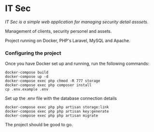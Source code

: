 # IT Sec
_IT Sec is a simple web application for managing security detail asssets._

Management of clients, security personel and assets.

Project running on Docker, PHP's Laravel, MySQL and Apache.

### Configuring the project
Once you have Docker set up and running, run the following commands:

```
docker-compose build
docker-compose up -d
docker-compose exec php chmod -R 777 storage
docker-compose exec php composer install
cp .env.example .env
```

Set up the .env file with the database connection details

```
docker-compose exec php php artisan storage:link
docker-compose exec php php artisan key:generate
docker-compose exec php php artisan migrate
```

The project should be good to go.
